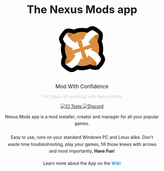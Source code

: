 <div align="center">

  <h1 style="font-size: 2.5em; margin-bottom: 0.2em;">The Nexus Mods app</h1>
  
  <img 
    src="https://github.com/Nexus-Mods/NexusMods.MkDocsMaterial.Themes.Next/blob/2b49cf1fdd0f15684c6057259b52210e73705b98/Images/Nexus-Icon.png?raw=true" 
    width="150" 
    alt="Nexus Mods Icon" 
    style="margin: 20px 0;" 
  />

  <p style="font-size: 1.2em; margin: 0.5em 0;">Mod With Confidence</p>
  <p style="font-style: italic; color: #ccc;">The <i>future</i> of modding with <i>Nexus Mods</i>.</p>

  <div style="margin: 15px 0;">
    <a href="https://github.com/Nexus-Mods/NexusMods.App/actions/workflows/clean_environment_tests.yaml" target="_blank">
      <img src="https://github.com/Nexus-Mods/NexusMods.App/actions/workflows/clean_environment_tests.yaml/badge.svg" alt="CI Tests">
    </a>
    <a href="https://discord.gg/ReWTxb93jS" target="_blank">
      <img src="https://img.shields.io/discord/1134149061080002713?logo=discord&logoColor=white&color=7289da" alt="Discord">
    </a>
  </div>

  <p style="max-width: 600px; margin: 0 auto; font-size: 1em; line-height: 1.6;">
    Nexus Mods app is a mod installer, creator and manager for all your popular games.
    <br/><br/>
    Easy to use, runs on your standard Windows PC and Linux alike. Don't waste time troubleshooting, play your games, 
    fill those knees with arrows and most importantly, <b>Have Fun</b>!
  </p>

  <p style="margin-top: 20px;">
    Learn more about the App on the 
    <a href="https://nexus-mods.github.io/NexusMods.App/" target="_blank" style="color: #2D9CDB; font-weight: bold; text-decoration: none;">Wiki</a>
  </p>

</div>
